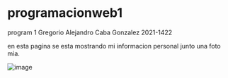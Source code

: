# programacionweb1
program 1
Gregorio Alejandro Caba Gonzalez
2021-1422

en esta pagina se esta mostrando mi informacion personal junto una foto mia.


![image](https://user-images.githubusercontent.com/100645620/169707038-b0f5f8fb-85d5-433a-b966-724711347ea0.png)
